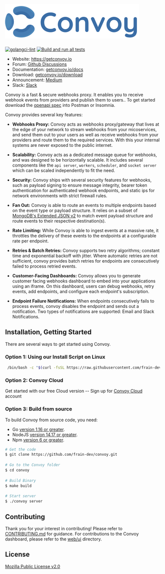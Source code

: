 ![convoy image](./convoy-logo.svg)
=========
[![golangci-lint](https://github.com/frain-dev/convoy/actions/workflows/linter.yml/badge.svg)](https://github.com/frain-dev/convoy/actions/workflows/linter.yml)
[![Build and run all tests](https://github.com/frain-dev/convoy/actions/workflows/go.yml/badge.svg)](https://github.com/frain-dev/convoy/actions/workflows/go.yml)
- Website: https://getconvoy.io
- Forum: [Github Discussions](https://github.com/frain-dev/convoy/discussions)
- Documentation: [getconvoy.io/docs](https://getconvoy.io/docs)
- Download: [getconvoy.io/download](https://getconvoy.io/download)
- Announcement: [Medium](https://medium.com/frain-technologies/tagged/convoy)
- Slack: [Slack](https://join.slack.com/t/convoy-community/shared_invite/zt-xiuuoj0m-yPp~ylfYMCV9s038QL0IUQ)


Convoy is a fast & secure webhooks proxy. It enables you to receive webhook events from providers and publish them to users.. To get started download the [openapi spec](https://github.com/frain-dev/convoy/blob/main/docs/v3/openapi3.yaml) into Postman or Insomnia.

Convoy provides several key features:

- **Webhooks Proxy:** Convoy acts as webhooks proxy/gateway that lives at the edge of your network to stream webhooks from your micoservices, and send them out to your users as well as receive webhooks from your providers and route them to the required services. With this your internal systems are never exposed to the public internet.

- **Scalability:** Convoy acts as a dedicated message queue for webhooks, and was designed to be horizontally scalable. It includes several components like the `api server`, `workers`, `scheduler`, and `socket server` which can be scaled independently to fit the need.

- **Security:** Convoy ships with several security features for webhooks, such as payload signing to ensure message integrity, bearer token authentication for authenticated webhook endpoints, and static ips for network environments with strict firewall rules.

- **Fan Out:** Convoy is able to route an events to multiple endpoints based on the event type or payload structure. It relies on a subset of [MongoDB's Extended JSON v2](https://www.mongodb.com/docs/manual/reference/mongodb-extended-json/) to match event payload structure and route events to their respective destination(s).

- **Rate Limiting:** While Convoy is able to ingest events at a massive rate, it throttles the delivery of these events to the endpoints at a configurable rate per endpoint. 

- **Retries & Batch Retries:** Convoy supports two retry algorithms; constant time and exponential backoff with jitter. Where automatic retries are not sufficient, convoy provides batch retries for endpoints are consecutively failed to process retried events.

- **Customer-Facing Dashboards:** Convoy allows you to generate customer facing webhooks dashboard to embed into your applications using an iframe. On this dashboard, users can debug webhooks, retry events, add endpoints, and configure each endpoint's subscription.

- **Endpoint Failure Notifications:** When endpoints consecutively fails to process events, convoy disables the endpoint and sends out a notification. Two types of notifications are supported: Email and Slack Notifications.

## Installation, Getting Started
There are several ways to get started using Convoy.

### Option 1: Using our Install Script on Linux
```bash
 /bin/bash -c "$(curl -fsSL https://raw.githubusercontent.com/frain-dev/convoy/main/deploy/vm-deploy.sh)"
```

### Option 2: Convoy Cloud
Get started with our free Cloud version -- Sign up for [Convoy Cloud](https://dashboard.getconvoy.io/signup) account 

### Option 3: Build from source
To build Convoy from source code, you need:
* Go [version 1.16 or greater](https://golang.org/doc/install).
* NodeJS [version 14.17 or greater](https://nodejs.org).
* Npm [version 6 or greater](https://npmjs.com).

```bash
# Get the code
$ git clone https://github.com/frain-dev/convoy.git

# Go to the Convoy folder
$ cd convoy

# Build Binary
$ make build

# Start server
$ ./convoy server
```

## Contributing
Thank you for your interest in contributing! Please refer to [CONTRIBUTING.md](https://github.com/frain-dev/convoy/blob/main/CONTRIBUTING.md) for guidance. For contributions to the Convoy dashboard, please refer to the [web/ui](https://github.com/frain-dev/convoy/tree/main/web/ui) directory.

## License
[Mozilla Public License v2.0](https://github.com/frain-dev/convoy/blob/main/LICENSE)
